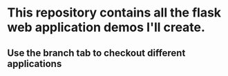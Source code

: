 # This repository contains all the flask web application demos I'll create.

## Use the branch tab to checkout different applications
